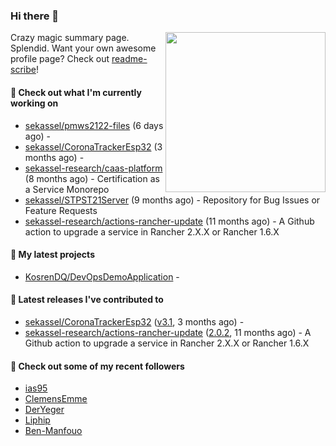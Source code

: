 ### Hi there 👋

<img align="right" src="https://github.com/KosrenDQ.png?size=512" width="256">

Crazy magic summary page. Splendid.
Want your own awesome profile page? Check out [readme-scribe](https://github.com/muesli/readme-scribe)!

#### 👷 Check out what I'm currently working on

- [sekassel/pmws2122-files](https://github.com/sekassel/pmws2122-files) (6 days ago) - 
- [sekassel/CoronaTrackerEsp32](https://github.com/sekassel/CoronaTrackerEsp32) (3 months ago) - 
- [sekassel-research/caas-platform](https://github.com/sekassel-research/caas-platform) (8 months ago) - Certification as a Service Monorepo
- [sekassel/STPST21Server](https://github.com/sekassel/STPST21Server) (9 months ago) - Repository for Bug Issues or Feature Requests
- [sekassel-research/actions-rancher-update](https://github.com/sekassel-research/actions-rancher-update) (11 months ago) - A Github action to upgrade a service in Rancher 2.X.X or Rancher 1.6.X

#### 🌱 My latest projects

- [KosrenDQ/DevOpsDemoApplication](https://github.com/KosrenDQ/DevOpsDemoApplication) - 

#### 🔭 Latest releases I've contributed to

- [sekassel/CoronaTrackerEsp32](https://github.com/sekassel/CoronaTrackerEsp32) ([v3.1](https://github.com/sekassel/CoronaTrackerEsp32/releases/tag/v3.1), 3 months ago) - 
- [sekassel-research/actions-rancher-update](https://github.com/sekassel-research/actions-rancher-update) ([2.0.2](https://github.com/sekassel-research/actions-rancher-update/releases/tag/2.0.2), 11 months ago) - A Github action to upgrade a service in Rancher 2.X.X or Rancher 1.6.X

#### 👯 Check out some of my recent followers

- [ias95](https://github.com/ias95)
- [ClemensEmme](https://github.com/ClemensEmme)
- [DerYeger](https://github.com/DerYeger)
- [Liphip](https://github.com/Liphip)
- [Ben-Manfouo](https://github.com/Ben-Manfouo)
